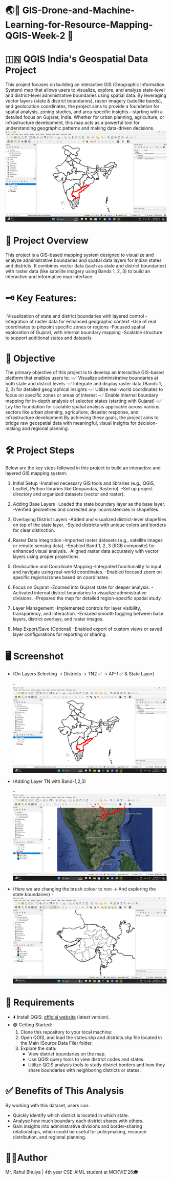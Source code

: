 # 🌏📗 GIS-Drone-and-Machine-Learning-for-Resource-Mapping-QGIS-Week-2 🗾
# 🇮🇳 QGIS India's Geospatial Data Project
This project focuses on building an interactive GIS (Geographic Information System) map that allows users to visualize, explore, and analyze state-level and district-level administrative boundaries using spatial data.
By leveraging vector layers (state & district boundaries), raster imagery (satellite bands), and geolocation coordinates, the project aims to provide a foundation for spatial analysis, zoning studies, and area-specific insights—starting with a detailed focus on Gujarat, India.
Whether for urban planning, agriculture, or infrastructure development, this map acts as a powerful tool for understanding geographic patterns and making data-driven decisions.
![A-2-1](https://github.com/RBhuiya/GIS-Drone-and-Machine-Learning-for-Resource-Mapping-QGIS-Week-2/blob/c566de441589bad2aabb6208e7e706395776de9a/Screenshort/A-2-1.png)

# 🔎 Project Overview
This project is a GIS-based mapping system designed to visualize and analyze administrative boundaries and spatial data layers for Indian states and districts. It combines vector data (such as state and district boundaries) with raster data (like satellite imagery using Bands 1, 2, 3) to build an interactive and informative map interface.

# 🗝️ Key Features:
-Visualization of state and district boundaries with layered control
-Integration of raster data for enhanced geographic context
-Use of real coordinates to pinpoint specific zones or regions
-Focused spatial exploration of Gujarat, with internal boundary mapping
-Scalable structure to support additional states and datasets

# 🎯 Objective
The primary objective of this project is to develop an interactive GIS-based platform that enables users to:
-✅ Visualize administrative boundaries at both state and district levels
-✅ Integrate and display raster data (Bands 1, 2, 3) for detailed geographical insights
-✅ Utilize real-world coordinates to focus on specific zones or areas of interest
-✅ Enable internal boundary mapping for in-depth analysis of selected states (starting with Gujarat)
-✅ Lay the foundation for scalable spatial analysis applicable across various sectors like urban planning, agriculture, disaster response, and infrastructure development
By achieving these goals, the project aims to bridge raw geospatial data with meaningful, visual insights for decision-making and regional planning.

# 🛠️ Project Steps
Below are the key steps followed in this project to build an interactive and layered GIS mapping system:
1. Initial Setup
    -Installed necessary GIS tools and libraries (e.g., QGIS, Leaflet, Python libraries like Geopandas, Rasterio).
    -Set up project directory and organized datasets (vector and raster).

2. Adding Base Layers
  -Loaded the state boundary layer as the base layer.
  -Verified geometries and corrected any inconsistencies in shapefiles.

3. Overlaying District Layers
  -Added and visualized district-level shapefiles on top of the state layer.
  -Styled districts with unique colors and borders for clear distinction.

4. Raster Data Integration
  -Imported raster datasets (e.g., satellite images or remote sensing data).
  -Enabled Band 1, 2, 3 (RGB composite) for enhanced visual analysis.
  -Aligned raster data accurately with vector layers using proper projections.

5. Geolocation and Coordinate Mapping
  -Integrated functionality to input and navigate using real-world coordinates.
  -Enabled focused zoom on specific regions/zones based on coordinates.

6. Focus on Gujarat
  -Zoomed into Gujarat state for deeper analysis.
  -Activated internal district boundaries to visualize administrative divisions.
  -Prepared the map for detailed region-specific spatial study.

7. Layer Management
  -Implemented controls for layer visibility, transparency, and interaction.
  -Ensured smooth toggling between base layers, district overlays, and raster images.

8. Map Export/Save (Optional)
  -Enabled export of custom views or saved layer configurations for reporting or sharing.

# 🖥️ Screenshot
- (On Layers Selecting -> Districts -> TN2 ✅ -> AP-1 ✅ & State Layer)

  -![A-2-1](https://github.com/RBhuiya/GIS-Drone-and-Machine-Learning-for-Resource-Mapping-QGIS-Week-2/blob/c566de441589bad2aabb6208e7e706395776de9a/Screenshort/A-2-1.png)
- (Adding Layer TN with Band-1,2,3)

  -![A-2-2](https://github.com/RBhuiya/GIS-Drone-and-Machine-Learning-for-Resource-Mapping-QGIS-Week-2/blob/c566de441589bad2aabb6208e7e706395776de9a/Screenshort/A-2-2.jpg)

- (Here we are changing the brush colour to non -> And exploring the state boundaries)
  -![A-2-3](https://github.com/RBhuiya/GIS-Drone-and-Machine-Learning-for-Resource-Mapping-QGIS-Week-2/blob/c566de441589bad2aabb6208e7e706395776de9a/Screenshort/A-2-3.jpg)

# 📝 Requirements
- ⬇️ Install QGIS: [official website](https://qgis.org/download/) (latest version).
- 🟢 Getting Started:
   1.	Clone this repository to your local machine: 
   2.	Open QGIS, and load the states.shp and districts.shp file located in the Main (Source Data File) folder.
   3.	Explore the data:
        - View district boundaries on the map.
        - Use QGIS query tools to view district codes and states.
        - Utilize QGIS analysis tools to study district borders and how they share boundaries with neighboring districts or states.

# ✅️ Benefits of This Analysis
By working with this dataset, users can:
   - Quickly identify which district is located in which state.
   - Analyse how much boundary each district shares with others.
   - Gain insights into administrative divisions and border-sharing relationships, which could be useful for policymaking, resource distribution, and regional planning.

# 👨‍💼Author
Mr. Rahul Bhuiya | 4th year CSE-AIML student at MCKVIE'26🎓
